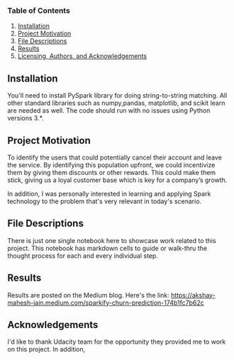 
### Table of Contents

1. [Installation](#installation)
2. [Project Motivation](#motivation)
3. [File Descriptions](#files)
4. [Results](#results)
5. [Licensing, Authors, and Acknowledgements](#licensing)

## Installation <a name="installation"></a>

You'll need to install PySpark library for doing string-to-string matching. All other standard libraries such as numpy,pandas, matplotlib, and scikit learn are needed as well. The code should run with no issues using Python versions 3.*.

## Project Motivation<a name="motivation"></a>
To identify the users that could potentially cancel their account and leave the service. By identifying this population upfront, we could incentivize them by giving them discounts or other rewards. This could make them stick, giving us a loyal customer base which is key for a company’s growth. 

In addition, I was personally interested in learning and applying Spark technology to the problem that's very relevant in today's scenario.


## File Descriptions <a name="files"></a>

There is just one single notebook here to showcase work related to this project. This notebook has markdown cells to guide or walk-thru the thought process for each and every individual step. 


## Results<a name="results"></a>

Results are posted on the Medium blog. Here's the link: https://akshay-mahesh-jain.medium.com/sparkify-churn-prediction-174b1fc7b62c


## Acknowledgements<a name="licensing"></a>

I'd like to thank Udacity team for the opportunity they provided me to work on this project. In addition, 
